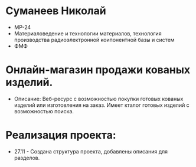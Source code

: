 # Суманеев Николай
- МР-24
- Материаловедение и технологии материалов, технология производства радиоэлектронной коипонентной базы и систем
- ФМФ
# Онлайн-магазин продажи кованых изделий.
- Описание: Веб-ресурс с возможностью покупки готовых кованых изделий или изготовления на заказ. Имеет кталог готовых изделий с возможностью поиска.
# Реализация проекта:
- 27.11 - Создана структура проекта, добавлены описания для разделов.